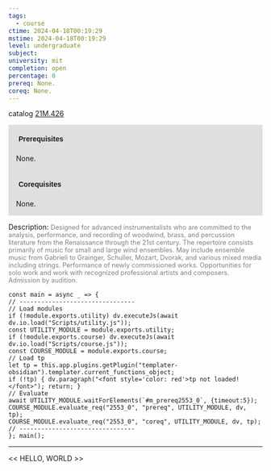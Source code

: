 ```yaml
---
tags:
  - course
ctime: 2024-04-18T00:19:29
mstime: 2024-04-18T00:19:29
level: undergraduate
subject: 
university: mit
completion: open
percentage: 0
prereq: None.
coreq: None.
---
```


catalog [21M.426](http://student.mit.edu/catalog/m21Ma.html#21M.426)

<span style="display: block; padding: 15px; background-color: rgb(100, 100, 100, 0.2);"><font id="m_prereq2553_0" style="display: block; font-family: Arial, sans-serif; font-weight: bold; padding: 5px">Prerequisites</font><br><span id="prereq2553_0">None.</span></span>
<span style="display: block; padding: 15px; background-color: rgb(100, 100, 100, 0.2);"><font id="m_coreq2553_0" style="display: block; font-family: Arial, sans-serif; font-weight: bold; padding: 5px">Corequisites</font><br><span id="coreq2553_0">None.</span></span>

<font style="">Description:</font>
<font style="color: grey; font-size: 0.8rem;">Designed for advanced instrumentalists who are committed to the analysis, performance, and recording of woodwind, brass, and percussion literature from the Renaissance through the 21st century. The repertoire consists primarily of music for small and large wind ensembles. May include ensemble music from Gabrieli to Grainger, Schuller, Mozart, Dvorak, and various mixed media including strings. Performance of newly commissioned works. Opportunities for solo work and work with recognized professional artists and composers. Admission by audition.</font>

```dataviewjs
const main = async _ => {
// --------------------------------
// Load modules
if (!module.exports.utility) dv.executeJs(await dv.io.load("Scripts/utility.js"));
const UTILITY_MODULE = module.exports.utility;
if (!module.exports.course) dv.executeJs(await dv.io.load("Scripts/course.js"));
const COURSE_MODULE = module.exports.course;
// Load tp
let tp = this.app.plugins.getPlugin("templater-obsidian").templater.current_functions_object;
if (!tp) { dv.paragraph("<font style='color: red'>tp not loaded!</font>"); return; }
// Evaluate
await UTILITY_MODULE.waitForElements(`#m_prereq2553_0`, {timeout:5});
COURSE_MODULE.evaluate_req("2553_0", "prereq", UTILITY_MODULE, dv, tp);
COURSE_MODULE.evaluate_req("2553_0", "coreq", UTILITY_MODULE, dv, tp);
// --------------------------------
}; main();
```

---

<< HELLO, WORLD >>
